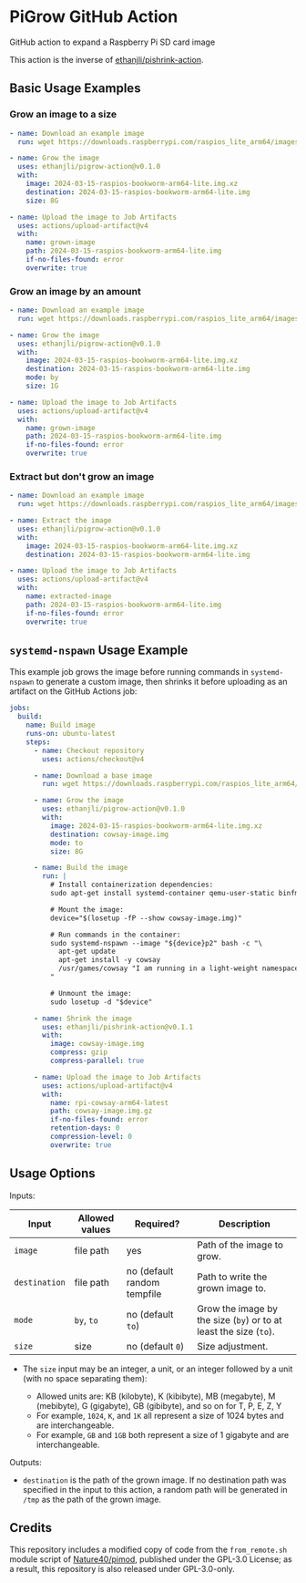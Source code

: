 # PiGrow GitHub Action

GitHub action to expand a Raspberry Pi SD card image

This action is the inverse of [ethanjli/pishrink-action](https://github.com/ethanjli/pishrink-action).

## Basic Usage Examples

### Grow an image to a size

```yaml
- name: Download an example image
  run: wget https://downloads.raspberrypi.com/raspios_lite_arm64/images/raspios_lite_arm64-2024-03-15/2024-03-15-raspios-bookworm-arm64-lite.img.xz

- name: Grow the image
  uses: ethanjli/pigrow-action@v0.1.0
  with:
    image: 2024-03-15-raspios-bookworm-arm64-lite.img.xz
    destination: 2024-03-15-raspios-bookworm-arm64-lite.img
    size: 8G

- name: Upload the image to Job Artifacts
  uses: actions/upload-artifact@v4
  with:
    name: grown-image
    path: 2024-03-15-raspios-bookworm-arm64-lite.img
    if-no-files-found: error
    overwrite: true
```

### Grow an image by an amount

```yaml
- name: Download an example image
  run: wget https://downloads.raspberrypi.com/raspios_lite_arm64/images/raspios_lite_arm64-2024-03-15/2024-03-15-raspios-bookworm-arm64-lite.img.xz

- name: Grow the image
  uses: ethanjli/pigrow-action@v0.1.0
  with:
    image: 2024-03-15-raspios-bookworm-arm64-lite.img.xz
    destination: 2024-03-15-raspios-bookworm-arm64-lite.img
    mode: by
    size: 1G

- name: Upload the image to Job Artifacts
  uses: actions/upload-artifact@v4
  with:
    name: grown-image
    path: 2024-03-15-raspios-bookworm-arm64-lite.img
    if-no-files-found: error
    overwrite: true
```

### Extract but don't grow an image

```yaml
- name: Download an example image
  run: wget https://downloads.raspberrypi.com/raspios_lite_arm64/images/raspios_lite_arm64-2024-03-15/2024-03-15-raspios-bookworm-arm64-lite.img.xz

- name: Extract the image
  uses: ethanjli/pigrow-action@v0.1.0
  with:
    image: 2024-03-15-raspios-bookworm-arm64-lite.img.xz
    destination: 2024-03-15-raspios-bookworm-arm64-lite.img

- name: Upload the image to Job Artifacts
  uses: actions/upload-artifact@v4
  with:
    name: extracted-image
    path: 2024-03-15-raspios-bookworm-arm64-lite.img
    if-no-files-found: error
    overwrite: true
```

## `systemd-nspawn` Usage Example

This example job grows the image before running commands in `systemd-nspawn` to generate a custom
image, then shrinks it before uploading as an artifact on the GitHub Actions job:

```yaml
jobs:
  build:
    name: Build image
    runs-on: ubuntu-latest
    steps:
      - name: Checkout repository
        uses: actions/checkout@v4

      - name: Download a base image
        run: wget https://downloads.raspberrypi.com/raspios_lite_arm64/images/raspios_lite_arm64-2024-03-15/2024-03-15-raspios-bookworm-arm64-lite.img.xz

      - name: Grow the image
        uses: ethanjli/pigrow-action@v0.1.0
        with:
          image: 2024-03-15-raspios-bookworm-arm64-lite.img.xz
          destination: cowsay-image.img
          mode: to
          size: 8G

      - name: Build the image
        run: |
          # Install containerization dependencies:
          sudo apt-get install systemd-container qemu-user-static binfmt-support

          # Mount the image:
          device="$(losetup -fP --show cowsay-image.img)"

          # Run commands in the container:
          sudo systemd-nspawn --image "${device}p2" bash -c "\
            apt-get update
            apt-get install -y cowsay
            /usr/games/cowsay "I am running in a light-weight namespace container!"
          "

          # Unmount the image:
          sudo losetup -d "$device"

      - name: Shrink the image
        uses: ethanjli/pishrink-action@v0.1.1
        with:
          image: cowsay-image.img
          compress: gzip
          compress-parallel: true

      - name: Upload the image to Job Artifacts
        uses: actions/upload-artifact@v4
        with:
          name: rpi-cowsay-arm64-latest
          path: cowsay-image.img.gz
          if-no-files-found: error
          retention-days: 0
          compression-level: 0
          overwrite: true
```

## Usage Options

Inputs:

| Input         | Allowed values | Required?                   | Description                                                       |
|---------------|----------------|-----------------------------|-------------------------------------------------------------------|
| `image`       | file path      | yes                         | Path of the image to grow.                                        |
| `destination` | file path      | no (default random tempfile | Path to write the grown image to.                                 |
| `mode`        | `by`, `to`     | no (default `to`)           | Grow the image by the size (`by`) or to at least the size (`to`). |
| `size`        | size           | no (default `0`)            | Size adjustment.                                                  |

- The `size` input may be an integer, a unit, or an integer followed by a unit (with no space separating them):

  - Allowed units are: KB (kilobyte), K (kibibyte), MB (megabyte), M (mebibyte), G (gigabyte), GB (gibibyte), and so on for T, P, E, Z, Y
  - For example, `1024`, `K`, and `1K` all represent a size of 1024 bytes and are interchangeable.
  - For example, `GB` and `1GB` both represent a size of 1 gigabyte and are interchangeable.

Outputs:

- `destination` is the path of the grown image. If no destination path was specified in the input
  to this action, a random path will be generated in `/tmp` as the path of the grown image.

## Credits

This repository includes a modified copy of code from the `from_remote.sh` module script of
[Nature40/pimod](https://github.com/Nature40/pimod), published under the GPL-3.0 License; as a
result, this repository is also released under GPL-3.0-only.
